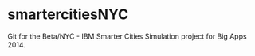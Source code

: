 smartercitiesNYC
================

Git for the Beta/NYC - IBM Smarter Cities Simulation project for Big Apps 2014.
